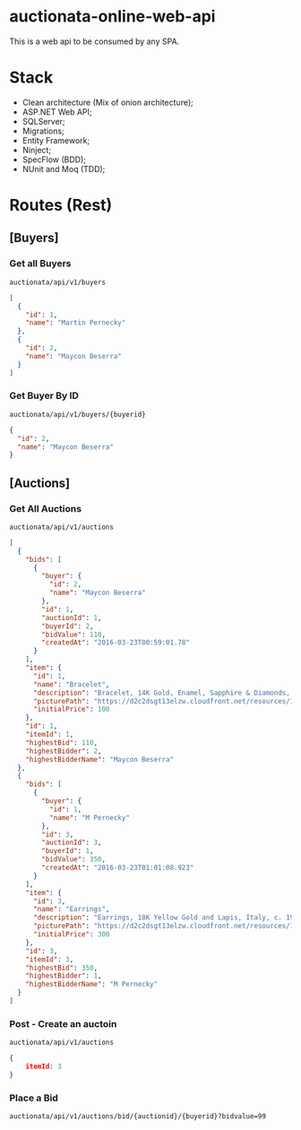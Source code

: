 # auctionata-online-web-api

This is a web api to be consumed by any SPA.

# Stack

+ Clean architecture (Mix of onion architecture);
+ ASP.NET Web API;
+ SQLServer;
+ Migrations;
+ Entity Framework;
+ Ninject;
+ SpecFlow (BDD);
+ NUnit and Moq (TDD);

# Routes (Rest)

## [Buyers]

### Get all Buyers

`auctionata/api/v1/buyers`

```JSON
[
  {
    "id": 1,
    "name": "Martin Pernecky"
  },
  {
    "id": 2,
    "name": "Maycon Beserra"
  }
]
```

### Get Buyer By ID

`auctionata/api/v1/buyers/{buyerid}`

```JSON
{
  "id": 2,
  "name": "Maycon Beserra"
}
```

## [Auctions]

### Get All Auctions

`auctionata/api/v1/auctions`

```JSON
[
  {
    "bids": [
      {
        "buyer": {
          "id": 2,
          "name": "Maycon Beserra"
        },
        "id": 1,
        "auctionId": 1,
        "buyerId": 2,
        "bidValue": 110,
        "createdAt": "2016-03-23T00:59:01.78"
      }
    ],
    "item": {
      "id": 1,
      "name": "Bracelet",
      "description": "Bracelet, 14K Gold, Enamel, Sapphire & Diamonds, USA, c. 1965",
      "picturePath": "https://d2c2dsgt13elzw.cloudfront.net/resources/1000x1000/c6/fc/8b3e-ca98-4bda-8ef4-1028ae5a73ba.jpg",
      "initialPrice": 100
    },
    "id": 1,
    "itemId": 1,
    "highestBid": 110,
    "highestBidder": 2,
    "highestBidderName": "Maycon Beserra"
  },
  {
    "bids": [
      {
        "buyer": {
          "id": 1,
          "name": "M Pernecky"
        },
        "id": 3,
        "auctionId": 3,
        "buyerId": 1,
        "bidValue": 350,
        "createdAt": "2016-03-23T01:01:08.923"
      }
    ],
    "item": {
      "id": 3,
      "name": "Earrings",
      "description": "Earrings, 18K Yellow Gold and Lapis, Italy, c. 1980",
      "picturePath": "https://d2c2dsgt13elzw.cloudfront.net/resources/1000x1000/e3/2f/29fb-7a7d-4691-9de0-fcb7f490486e.jpg",
      "initialPrice": 300
    },
    "id": 3,
    "itemId": 3,
    "highestBid": 350,
    "highestBidder": 1,
    "highestBidderName": "M Pernecky"
  }
]
```

### Post - Create an auctoin

`auctionata/api/v1/auctions`

```JSON
{
    itemId: 3
}
```

### Place a Bid

`auctionata/api/v1/auctions/bid/{auctionid}/{buyerid}?bidvalue=99`
